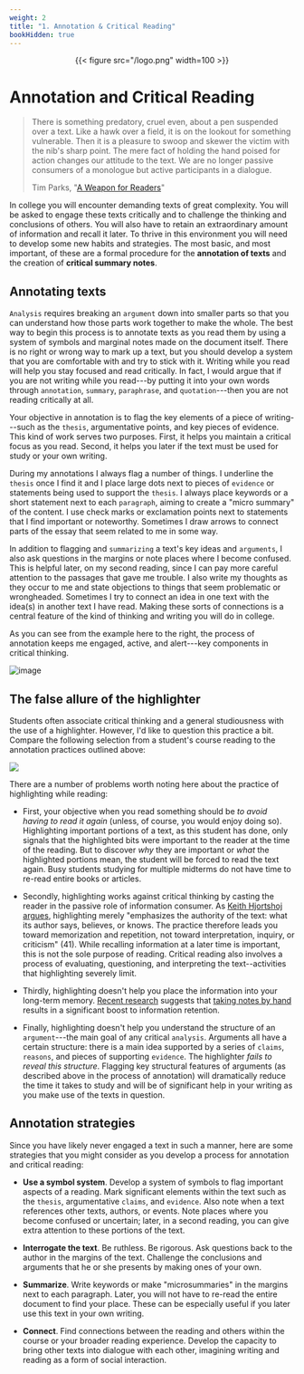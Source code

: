 ```yaml
---
weight: 2
title: "1. Annotation & Critical Reading"
bookHidden: true
---
```




<div style="text-align:center">{{< figure src="/logo.png" width=100 >}}</div>

# Annotation and Critical Reading


> There is something predatory, cruel even, about a pen suspended over a
> text. Like a hawk over a field, it is on the lookout for something
> vulnerable. Then it is a pleasure to swoop and skewer the victim with
> the nib's sharp point. The mere fact of holding the hand poised for
> action changes our attitude to the text. We are no longer passive
> consumers of a monologue but active participants in a dialogue.
>
> Tim Parks, \"[A Weapon for
> Readers](http://www.nybooks.com/blogs/nyrblog/2014/dec/03/weapon-for-readers/)\"

In college you will encounter demanding texts of great complexity. You
will be asked to engage these texts critically and to challenge the
thinking and conclusions of others. You will also have to retain an
extraordinary amount of information and recall it later. To thrive in
this environment you will need to develop some new habits and
strategies. The most basic, and most important, of these are a formal
procedure for the **annotation of texts** and the creation of **critical
summary notes**.

Annotating texts
----------------

`Analysis` requires breaking an `argument` down into smaller parts so that
you can understand how those parts work together to make the whole. The
best way to begin this process is to annotate texts as you read them by
using a system of symbols and marginal notes made on the document
itself. There is no right or wrong way to mark up a text, but you should
develop a system that you are comfortable with and try to stick with it.
Writing while you read will help you stay focused and read critically.
In fact, I would argue that if you are not writing while you read---by
putting it into your own words through `annotation`, `summary`, `paraphrase`, and `quotation`---then you are not reading critically at all.

Your objective in annotation is to flag the key elements of a piece of
writing---such as the `thesis`, argumentative points, and key pieces of
evidence. This kind of work serves two purposes. First, it helps you
maintain a critical focus as you read. Second, it helps you later if the
text must be used for study or your own writing.

During my annotations I always flag a number of things. I underline the
`thesis` once I find it and I place large dots next to pieces of `evidence`
or statements being used to support the `thesis`. I always place keywords
or a short statement next to each `paragraph`, aiming to create a "micro
summary" of the content. I use check marks or exclamation points next
to statements that I find important or noteworthy. Sometimes I draw
arrows to connect parts of the essay that seem related to me in some
way.

In addition to flagging and `summarizing` a text's key ideas and
`arguments`, I also ask questions in the margins or note places where I
become confused. This is helpful later, on my second reading, since I
can pay more careful attention to the passages that gave me trouble. I
also write my thoughts as they occur to me and state objections to
things that seem problematic or wrongheaded. Sometimes I try to connect
an idea in one text with the idea(s) in another text I have read. Making
these sorts of connections is a central feature of the kind of thinking
and writing you will do in college.

As you can see from the example here to the right, the process of
annotation keeps me engaged, active, and alert---key components in critical
thinking.

![image](https://github.com/stockphrase/OpenHandbook/blob/master/Chapters/images/Annotation1.jpg?raw=true)

## The false allure of the highlighter

Students often associate critical thinking and a general studiousness
with the use of a highlighter. However, I'd like to question this
practice a bit. Compare the following selection from a student's course
reading to the annotation practices outlined above:

![](/img/highlighter.png)

There are a number of problems worth noting here about the practice of
highlighting while reading:

-   First, your objective when you read something should be *to avoid
    having to read it again* (unless, of course, you would enjoy doing
    so). Highlighting important portions of a text, as this student has
    done, only signals that the highlighted bits were important to the
    reader at the time of the reading. But to discover *why* they are
    important or *what* the highlighted portions mean, the student will
    be forced to read the text again. Busy students studying for
    multiple midterms do not have time to re-read entire books or
    articles.

-   Secondly, highlighting works against critical thinking by casting
    the reader in the passive role of information consumer. As [Keith
    Hjortshoj argues](http://libcat.dartmouth.edu/record=6773185),
    highlighting merely \"emphasizes the authority of the text: what its
    author says, believes, or knows. The practice therefore leads you
    toward memorization and repetition, not toward interpretation,
    inquiry, or criticism\" (41). While recalling information at a later
    time is important, this is not the sole purpose of reading. Critical
    reading also involves a process of evaluating, questioning, and
    interpreting the text--activities that highlighting severely limit.

-   Thirdly, highlighting doesn't help you place the information into
    your long-term memory. [Recent
    research](https://sites.udel.edu/victorp/files/2010/11/Psychological-Science-2014-Mueller-0956797614524581-1u0h0yu.pdf)
    suggests that [taking notes by
    hand](https://www.scientificamerican.com/article/a-learning-secret-don-t-take-notes-with-a-laptop/)
    results in a significant boost to information retention.

-   Finally, highlighting doesn't help you understand the structure of
    an `argument`---the main goal of any critical `analysis`. Arguments all
    have a certain structure: there is a main idea supported by a series
    of `claims`, `reasons`, and pieces of supporting `evidence`. The
    highlighter *fails to reveal this structure*. Flagging key
    structural features of arguments (as described above in the process
    of annotation) will dramatically reduce the time it takes to study
    and will be of significant help in your writing as you make use of
    the texts in question.

## Annotation strategies

Since you have likely never engaged a text in such a manner, here are
some strategies that you might consider as you develop a process for
annotation and critical reading:

-   **Use a symbol system**. Develop a system of symbols to flag
    important aspects of a reading. Mark significant elements within the
    text such as the `thesis`, argumentative `claims`, and `evidence`. Also
    note when a text references other texts, authors, or events. Note
    places where you become confused or uncertain; later, in a second
    reading, you can give extra attention to these portions of the text.

-   **Interrogate the text**. Be ruthless. Be rigorous. Ask questions
    back to the author in the margins of the text. Challenge the
    conclusions and arguments that he or she presents by making ones of
    your own.

-   **Summarize**. Write keywords or make "microsummaries" in the
    margins next to each paragraph. Later, you will not have to re-read
    the entire document to find your place. These can be especially
    useful if you later use this text in your own writing.

-   **Connect**. Find connections between the reading and others within
    the course or your broader reading experience. Develop the capacity
    to bring other texts into dialogue with each other, imagining
    writing and reading as a form of social interaction.










